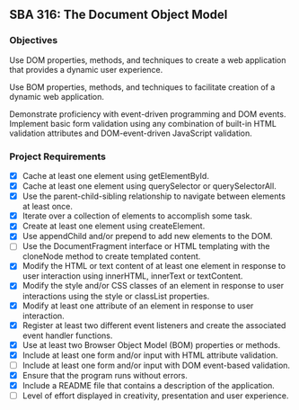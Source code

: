 ## SBA 316: The Document Object Model
### Objectives
Use DOM properties, methods, and techniques to create a web application that provides a dynamic user experience.

Use BOM properties, methods, and techniques to facilitate creation of a dynamic web application.

Demonstrate proficiency with event-driven programming and DOM events.
Implement basic form validation using any combination of built-in HTML validation attributes and DOM-event-driven JavaScript validation.

### Project Requirements
- [x] Cache at least one element using getElementById.
- [x] Cache at least one element using querySelector or querySelectorAll.
- [x] Use the parent-child-sibling relationship to navigate between elements at least once.
- [x] Iterate over a collection of elements to accomplish some task.
- [x] Create at least one element using createElement.
- [x] Use appendChild and/or prepend to add new elements to the DOM.
- [ ] Use the DocumentFragment interface or HTML templating with the cloneNode method to create templated content.
- [x] Modify the HTML or text content of at least one element in response to user interaction using innerHTML, innerText or textContent.
- [x] Modify the style and/or CSS classes of an element in response to user interactions using the style or classList properties.
- [x] Modify at least one attribute of an element in response to user interaction.
- [x] Register at least two different event listeners and create the associated event handler functions.
- [x] Use at least two Browser Object Model (BOM) properties or methods.
- [x] Include at least one form and/or input with HTML attribute validation.
- [ ] Include at least one form and/or input with DOM event-based validation.
- [x] Ensure that the program runs without errors.
- [x] Include a README file that contains a description of the application.
- [ ] Level of effort displayed in creativity, presentation and user experience.
